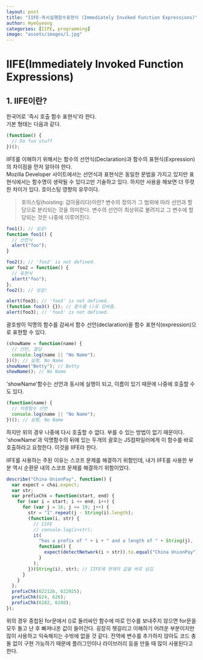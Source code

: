 ```yaml
---
layout: post
title: "IIFE-즉시실행함수표현식 (Immediately Invoked Function Expressions)"
author: HyeGyeong
categories: [IIFE, programming]
image: "assets/images/1.jpg"
---
```


# IIFE(Immediately Invoked Function Expressions)

## 1. IIFE이란?

한국어로 '즉시 호출 함수 표현식'라 한다. <br>
기본 형태는 다음과 같다.

```javascript
(function() {
  // Do fun stuff
})();
```

IIFE를 이해하기 위해서는 함수의 선언식(Declaration)과 함수의 표현식(Expression)의 차이점을 먼저 알아야 한다.<br>
Mozilla Developer 사이트에서는 선언식과 표현식은 동일한 문법을 가지고 있지만 표현식에서는 함수명이 생략될 수 있다고만 기술하고 있다. 하지만 사용을 해보면 더 뚜렷한 차이가 있다. 호이스팅 영향의 유무이다.

> 호이스팅(hoisting: 감아올리다)이란?
> 변수의 정의가 그 범위에 따라 선언과 할당으로 분리되는 것을 의미한다. 변수의 선언이 최상위로 불려지고 그 변수에 할당되는 것은 나중에 이루어진다.

```javascript
foo1(); // 성공!
function foo1() {
  // 선언식
  alert("foo");
}

foo2(); // 'foo2' is not defined.
var foo2 = function() {
  // 표현식
  alert("foo");
};
foo2(); // 성공!

alert(foo3); // 'foo3' is not defined.
(function foo3() {}); // 함수를 ()로 감싸줌.
alert(foo3); // 'foo3' is not defined.
```

괄호쌍이 익명의 함수를 감싸서 함수 선언(declaration)을 함수 표현식(expression)으로 표현할 수 있다.

```javascript
(showName = function(name) {
  // 선언, 할당
  console.log(name || "No Name");
})(); // 실행, No Name
showName("Betty"); // Betty
showName(); // No Name
```

'showName'함수는 선언과 동시에 실행이 되고, 이름이 있기 때문에 나중에 호출할 수도 있다.

```javascript
(function(name) {
  // 익명함수 선언
  console.log(name || "No Name");
})(); // 실행, No Name
```

하지만 위의 경우 나중에 다시 호출할 수 없다. 부를 수 있는 방법이 없기 때문이다.
'showName'과 익명함수의 뒤에 있는 두개의 괄호는 JS컴파일러에게 이 함수를 바로 호출하라고 요청한다. 이것을 IIFE라 한다.

IIFE를 사용하는 주된 이유는 스코프 문제를 해결하기 위함인데, 내가 IIFE를 사용한 부분 역시 순환문 내의 스코프 문제를 해결하기 위함이었다.

```javascript
describe("China UnionPay", function() {
  var expect = chai.expect;
  var str;
  var prefixChk = function(start, end) {
    for (var i = start; i <= end; i++) {
      for (var j = 16; j <= 19; j++) {
        str = "1".repeat(j - String(i).length);
        (function(i, str) {
          // IIFE
          // console.log(i+str);
          it(
            "has a prefix of " + i + " and a length of " + String(j),
            function() {
              expect(detectNetwork(i + str)).to.equal("China UnionPay");
            }
          );
        })(String(i), str); // IIFE에 현재의 값을 바로 넘김
      }
    }
  };
  prefixChk(622126, 622925);
  prefixChk(624, 626);
  prefixChk(6282, 6288);
});
```

위의 경우 중첩된 for문에서 ()로 둘러싸인 함수에 따로 인수를 보내주지 않으면 for문을 모두 돌고 난 후 빠져나온 값이 들어간다. 굉장히 헷갈리고 이해하기 어려운 부분이지만 많이 사용하고 익숙해지는 수밖에 없을 것 같다.
전역에 변수를 추가하지 않아도 코드 충돌 없이 구현 가능하기 때문에 플러그인이나 라이브러리 등을 만들 때 많이 사용된다고 한다.

